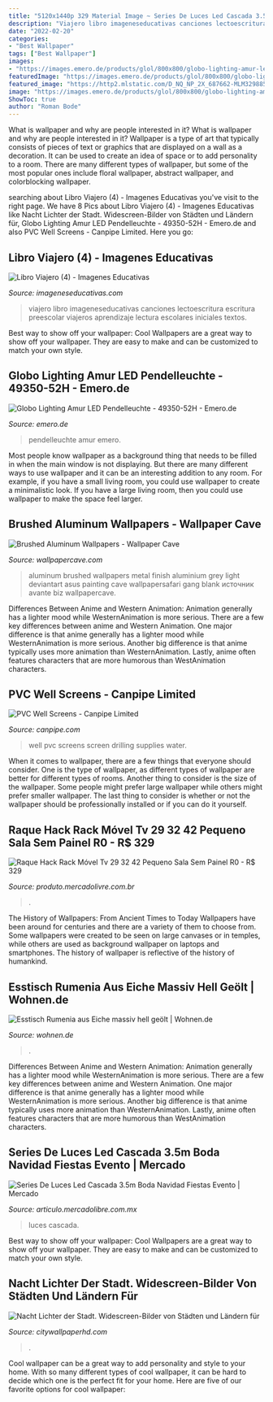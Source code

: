 ```yaml
---
title: "5120x1440p 329 Material Image ~ Series De Luces Led Cascada 3.5m Boda Navidad Fiestas Evento"
description: "Viajero libro imageneseducativas canciones lectoescritura escritura preescolar viajeros aprendizaje lectura escolares iniciales textos"
date: "2022-02-20"
categories:
- "Best Wallpaper"
tags: ["Best Wallpaper"]
images:
- "https://images.emero.de/products/glol/800x800/globo-lighting-amur-led-pendelleuchte-b-82-h-120-t-16-cm-chrom-klar--glol-49350-52h_2.jpg"
featuredImage: "https://images.emero.de/products/glol/800x800/globo-lighting-amur-led-pendelleuchte-b-82-h-120-t-16-cm-chrom-klar--glol-49350-52h_2.jpg"
featured_image: "https://http2.mlstatic.com/D_NQ_NP_2X_687662-MLM32988558108_112019-F.jpg"
image: "https://images.emero.de/products/glol/800x800/globo-lighting-amur-led-pendelleuchte-b-82-h-120-t-16-cm-chrom-klar--glol-49350-52h_2.jpg"
ShowToc: true
author: "Roman Bode"
---
```



What is wallpaper and why are people interested in it?
What is wallpaper and why are people interested in it?
Wallpaper is a type of art that typically consists of pieces of text or graphics that are displayed on a wall as a decoration. It can be used to create an idea of space or to add personality to a room. There are many different types of wallpaper, but some of the most popular ones include floral wallpaper, abstract wallpaper, and colorblocking wallpaper.

	

		
searching about Libro Viajero (4) - Imagenes Educativas you've visit to the right page. We have 8 Pics about Libro Viajero (4) - Imagenes Educativas like Nacht Lichter der Stadt. Widescreen-Bilder von Städten und Ländern für, Globo Lighting Amur LED Pendelleuchte - 49350-52H - Emero.de and also PVC Well Screens - Canpipe Limited. Here you go:
		
    
## Libro Viajero (4) - Imagenes Educativas

<img loading=lazy src="https://www.imageneseducativas.com/wp-content/uploads/2015/02/Libro-Viajero-4.jpg" onerror="this.onerror=null;this.src='https://tse1.mm.bing.net/th?id=OIP.FptdCo6LhGcgp2YogHTw2AHaJ4&amp;pid=15.1';" alt="Libro Viajero (4) - Imagenes Educativas">

_Source: imageneseducativas.com_

>viajero libro imageneseducativas canciones lectoescritura escritura preescolar viajeros aprendizaje lectura escolares iniciales textos. 

	

Best way to show off your wallpaper:
Cool Wallpapers are a great way to show off your wallpaper. They are easy to make and can be customized to match your own style.

    
## Globo Lighting Amur LED Pendelleuchte - 49350-52H - Emero.de

<img loading=lazy src="https://images.emero.de/products/glol/800x800/globo-lighting-amur-led-pendelleuchte-b-82-h-120-t-16-cm-chrom-klar--glol-49350-52h_2.jpg" onerror="this.onerror=null;this.src='https://tse2.mm.bing.net/th?id=OIP.zEOFUfOm9dSVEVt0iIDDSwHaHa&amp;pid=15.1';" alt="Globo Lighting Amur LED Pendelleuchte - 49350-52H - Emero.de">

_Source: emero.de_

>pendelleuchte amur emero. 

	

Most people know wallpaper as a background thing that needs to be filled in when the main window is not displaying. But there are many different ways to use wallpaper and it can be an interesting addition to any room. For example, if you have a small living room, you could use wallpaper to create a minimalistic look. If you have a large living room, then you could use wallpaper to make the space feel larger.

    
## Brushed Aluminum Wallpapers - Wallpaper Cave

<img loading=lazy src="https://wallpapercave.com/wp/xUp5bj8.png" onerror="this.onerror=null;this.src='https://tse4.mm.bing.net/th?id=OIP.oAdxybxVJJLZAZYLHhzs3AHaEo&amp;pid=15.1';" alt="Brushed Aluminum Wallpapers - Wallpaper Cave">

_Source: wallpapercave.com_

>aluminum brushed wallpapers metal finish aluminium grey light deviantart asus painting cave wallpapersafari gang blank источник avante biz wallpapercave. 

	

Differences Between Anime and Western Animation: Animation generally has a lighter mood while WesternAnimation is more serious.
There are a few key differences between anime and Western Animation. One major difference is that anime generally has a lighter mood while WesternAnimation is more serious. Another big difference is that anime typically uses more animation than WesternAnimation. Lastly, anime often features characters that are more humorous than WestAnimation characters.

    
## PVC Well Screens - Canpipe Limited

<img loading=lazy src="https://canpipe.com/wp-content/uploads/2020/06/Picture44.png" onerror="this.onerror=null;this.src='https://tse3.mm.bing.net/th?id=OIP.o--WvqB56sfQakdi2E6BpQHaJ4&amp;pid=15.1';" alt="PVC Well Screens - Canpipe Limited">

_Source: canpipe.com_

>well pvc screens screen drilling supplies water. 

	

When it comes to wallpaper, there are a few things that everyone should consider. One is the type of wallpaper, as different types of wallpaper are better for different types of rooms. Another thing to consider is the size of the wallpaper. Some people might prefer large wallpaper while others might prefer smaller wallpaper. The last thing to consider is whether or not the wallpaper should be professionally installed or if you can do it yourself.

    
## Raque Hack Rack Móvel Tv 29 32 42 Pequeno Sala Sem Painel R0 - R$ 329

<img loading=lazy src="https://http2.mlstatic.com/raque-hack-rack-movel-tv-29-32-42-pequeno-sala-sem-painel-r0-D_NQ_NP_307901-MLB20434178486_092015-O.jpg" onerror="this.onerror=null;this.src='https://tse4.mm.bing.net/th?id=OIP.gvBK8bCl6vjFlHTzgaoW_QHaHa&amp;pid=15.1';" alt="Raque Hack Rack Móvel Tv 29 32 42 Pequeno Sala Sem Painel R0 - R$ 329">

_Source: produto.mercadolivre.com.br_

>. 

	

The History of Wallpapers: From Ancient Times to Today
Wallpapers have been around for centuries and there are a variety of them to choose from. Some wallpapers were created to be seen on large canvases or in temples, while others are used as background wallpaper on laptops and smartphones. The history of wallpaper is reflective of the history of humankind.

    
## Esstisch Rumenia Aus Eiche Massiv Hell Geölt | Wohnen.de

<img loading=lazy src="https://www.wohnen.de/media/catalog/product/cache/1/image/9df78eab33525d08d6e5fb8d27136e95/e/s/esstisch-eiche-massiv-hell-geoelt-x-fussgestell-eisen-schwarz-rumenia.jpg" onerror="this.onerror=null;this.src='https://tse1.mm.bing.net/th?id=OIP.6hrBoX7t9mFvxlSO4K8VewHaHa&amp;pid=15.1';" alt="Esstisch Rumenia aus Eiche massiv hell geölt | Wohnen.de">

_Source: wohnen.de_

>. 

	

Differences Between Anime and Western Animation: Animation generally has a lighter mood while WesternAnimation is more serious.
There are a few key differences between anime and Western Animation. One major difference is that anime generally has a lighter mood while WesternAnimation is more serious. Another big difference is that anime typically uses more animation than WesternAnimation. Lastly, anime often features characters that are more humorous than WestAnimation characters.

    
## Series De Luces Led Cascada 3.5m Boda Navidad Fiestas Evento | Mercado

<img loading=lazy src="https://http2.mlstatic.com/D_NQ_NP_2X_687662-MLM32988558108_112019-F.jpg" onerror="this.onerror=null;this.src='https://tse4.mm.bing.net/th?id=OIP.h1yb-L3BWbBl4-FVVcK5_gHaHa&amp;pid=15.1';" alt="Series De Luces Led Cascada 3.5m Boda Navidad Fiestas Evento | Mercado">

_Source: articulo.mercadolibre.com.mx_

>luces cascada. 

	

Best way to show off your wallpaper:
Cool Wallpapers are a great way to show off your wallpaper. They are easy to make and can be customized to match your own style.

    
## Nacht Lichter Der Stadt. Widescreen-Bilder Von Städten Und Ländern Für

<img loading=lazy src="http://citywallpaperhd.com/download/164-nacht-lichter-der-stadt.jpg" onerror="this.onerror=null;this.src='https://tse3.mm.bing.net/th?id=OIP.FJWGOV9RTfH-GkvW6KaAwQHaEK&amp;pid=15.1';" alt="Nacht Lichter der Stadt. Widescreen-Bilder von Städten und Ländern für">

_Source: citywallpaperhd.com_

>. 

	

Cool wallpaper can be a great way to add personality and style to your home. With so many different types of cool wallpaper, it can be hard to decide which one is the perfect fit for your home. Here are five of our favorite options for cool wallpaper: 

